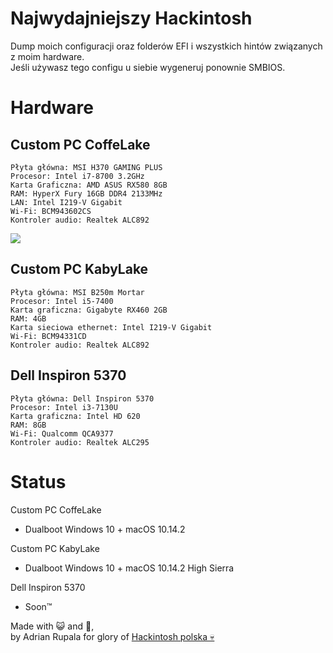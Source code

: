 # Najwydajniejszy Hackintosh
Dump moich configuracji oraz folderów EFI i wszystkich hintów związanych z moim hardware.   
Jeśli używasz tego configu u siebie wygeneruj ponownie SMBIOS.

# Hardware

## Custom PC CoffeLake
```
Płyta główna: MSI H370 GAMING PLUS
Procesor: Intel i7-8700 3.2GHz
Karta Graficzna: AMD ASUS RX580 8GB
RAM: HyperX Fury 16GB DDR4 2133MHz
LAN: Intel I219-V Gigabit
Wi-Fi: BCM943602CS
Kontroler audio: Realtek ALC892
```
![](https://i.imgur.com/F2IjBxv.jpg)

## Custom PC KabyLake
```
Płyta główna: MSI B250m Mortar
Procesor: Intel i5-7400
Karta graficzna: Gigabyte RX460 2GB
RAM: 4GB
Karta sieciowa ethernet: Intel I219-V Gigabit
Wi-Fi: BCM94331CD
Kontroler audio: Realtek ALC892
```

## Dell Inspiron 5370
```
Płyta główna: Dell Inspiron 5370
Procesor: Intel i3-7130U
Karta graficzna: Intel HD 620
RAM: 8GB
Wi-Fi: Qualcomm QCA9377
Kontroler audio: Realtek ALC295
```


# Status
Custom PC CoffeLake
+ Dualboot Windows 10 + macOS 10.14.2

Custom PC KabyLake

+ Dualboot Windows 10 + macOS 10.14.2 High Sierra

Dell Inspiron 5370
+ Soon™

Made with 😺 and 💝,  
by Adrian Rupala for glory of [Hackintosh polska 💀](http://hackintosh-polska.pl)